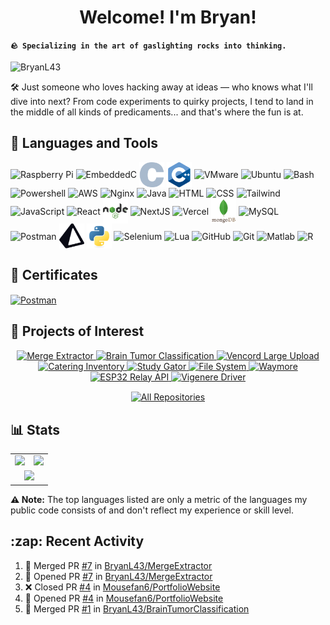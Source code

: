 <h1 align="center">Welcome! I'm Bryan!</h1>

**`🪨 Specializing in the art of gaslighting rocks into thinking.`**
<p align="left"> <img src="https://komarev.com/ghpvc/?username=BryanL43&label=Profile%20views&color=bf77f6&style=flat" alt="BryanL43" /> </p>

🛠️ Just someone who loves hacking away at ideas — who knows what I'll dive into next? From code experiments to quirky projects, I tend to land in the middle of all kinds of predicaments... and that's where the fun is at.

<h2 align="left">🧰 Languages and Tools</h2>
<p align="left">
<img align="center" alt="Raspberry Pi" width="40" height="40" src="https://cdn.jsdelivr.net/gh/devicons/devicon@latest/icons/raspberrypi/raspberrypi-original.svg" />
<img align="center" alt="EmbeddedC" width="40" height="40" src="https://cdn.jsdelivr.net/gh/devicons/devicon@latest/icons/embeddedc/embeddedc-original.svg" />
<img align="center" alt="C" width="40" height="40" src="https://raw.githubusercontent.com/devicons/devicon/master/icons/c/c-original.svg" />
<img align="center" alt="C++" width="40" height="40" src="https://raw.githubusercontent.com/devicons/devicon/master/icons/cplusplus/cplusplus-original.svg" />
<img align="center" alt="VMware" width="40" height="40" src="https://upload.wikimedia.org/wikipedia/commons/thumb/5/5a/Vmware_workstation_16_icon.svg/800px-Vmware_workstation_16_icon.svg.png" />
<img align="center" alt="Ubuntu" width="40" height="40" src="https://cdn.jsdelivr.net/gh/devicons/devicon@latest/icons/ubuntu/ubuntu-original.svg" />
<img align="center" alt="Bash" width="40" height="40" src="https://cdn.jsdelivr.net/gh/devicons/devicon@latest/icons/bash/bash-original.svg" />
<img align="center" alt="Powershell" width="40" height="40" src="https://cdn.jsdelivr.net/gh/devicons/devicon@latest/icons/powershell/powershell-original.svg" />
<img align="center" alt="AWS" width="40" height="40" src="https://cdn.jsdelivr.net/gh/devicons/devicon@latest/icons/amazonwebservices/amazonwebservices-original-wordmark.svg" />
<img align="center" alt="Nginx" width="40" height="40" src="https://cdn.jsdelivr.net/gh/devicons/devicon@latest/icons/nginx/nginx-original.svg" />
<img align="center" alt="Java" width="40" height="40" src="https://cdn.jsdelivr.net/gh/devicons/devicon/icons/java/java-original.svg"/>
<img align="center" alt="HTML" width="40" height="40" src="https://cdn.jsdelivr.net/gh/devicons/devicon/icons/html5/html5-plain.svg" />
<img align="center" alt="CSS" width="40" height="40" src="https://cdn.jsdelivr.net/gh/devicons/devicon/icons/css3/css3-plain.svg" />
<img align="center" alt="Tailwind" width="40" height="40" src="https://cdn.jsdelivr.net/gh/devicons/devicon@latest/icons/tailwindcss/tailwindcss-original.svg" />
<img align="center" alt="JavaScript" width="40" height="40" src="https://cdn.jsdelivr.net/gh/devicons/devicon/icons/javascript/javascript-plain.svg" />
<img align="center" alt="React" width="40" height="40" src="https://cdn.jsdelivr.net/gh/devicons/devicon/icons/react/react-original.svg" />
<img align="center" alt="NodeJS" width="40" height="40" src="https://raw.githubusercontent.com/devicons/devicon/master/icons/nodejs/nodejs-original-wordmark.svg" />
<img align="center" alt="NextJS" width="40" height="40" src="https://www.svgrepo.com/show/354113/nextjs-icon.svg" />
<img align="center" alt="Vercel" width="40" height="40" src="https://cdn.jsdelivr.net/gh/devicons/devicon@latest/icons/vercel/vercel-original.svg" />
<img align="center" alt="MongoDB" wwidth="40" height="40" src="https://raw.githubusercontent.com/devicons/devicon/master/icons/mongodb/mongodb-original-wordmark.svg" />
<img align="center" alt="MySQL" width="40" height="40" src="https://cdn.jsdelivr.net/gh/devicons/devicon@latest/icons/mysql/mysql-original-wordmark.svg" />
<img align="center" alt="Postman" width="40" height="40" src="https://www.vectorlogo.zone/logos/getpostman/getpostman-icon.svg" />
<img align="center" alt="Prisma" width="40" height="40" src="https://raw.githubusercontent.com/prisma/presskit/main/Assets/Prisma-DarkSymbol.svg" />
<img align="center" alt="Python" width="40" height="40" src="https://raw.githubusercontent.com/devicons/devicon/master/icons/python/python-original.svg" />
<img align="center" alt="Selenium" width="40" height="40" src="https://www.svgrepo.com/show/354321/selenium.svg" />
<img align="center" alt="Lua" width="40" height="40" src="https://upload.wikimedia.org/wikipedia/commons/thumb/c/cf/Lua-Logo.svg/600px-Lua-Logo.svg.png?20150107024942" />
<img align="center" alt="GitHub" width="40" height="40" src="https://cdn.jsdelivr.net/gh/devicons/devicon/icons/github/github-original.svg" />
<img align="center" alt="Git" width="40" height="40" src="https://cdn.jsdelivr.net/gh/devicons/devicon@latest/icons/git/git-original.svg" />
<img align="center" alt="Matlab" width="40" height="40" src="https://cdn.jsdelivr.net/gh/devicons/devicon@latest/icons/matlab/matlab-original.svg" />
<img align="center" alt="R" width="40" height="40" src="https://cdn.jsdelivr.net/gh/devicons/devicon@latest/icons/r/r-original.svg" />
</p>

<h2 align="left">📜 Certificates</h2>
<p align="left"><a href="https://api.badgr.io/public/assertions/f-7MdxBeRv-cNX29dmrIPQ?identity__email=bryanlee56098%40gmail.com" target="blank"><img align="center" alt="Postman" width="40px" height="40px" src="https://media.badgr.com/uploads/badges/assertion-f-7MdxBeRv-cNX29dmrIPQ.png?versionId=DMeXzDq2i0Eu1dPOL2zh01aQ_rD8yOO3" /></a></p>

<h2 align="left">📘 Projects of Interest</h2>

<!-- Repo info cards - https://github.com/anuraghazra/github-readme-stats -->
<p align="center">
  <!-- First row -->
  <a href="https://github.com/BryanL43/MergeExtractor">
    <img src="https://denvercoder1-github-readme-stats.vercel.app/api/pin/?username=BryanL43&repo=MergeExtractor&theme=react&bg_color=191622&title_color=FF79C6&hide_border=true&icon_color=F8D866&show_icons=false" alt="Merge Extractor" />
  </a>
  <a href="https://github.com/BryanL43/BrainTumorClassification">
    <img src="https://denvercoder1-github-readme-stats.vercel.app/api/pin/?username=BryanL43&repo=BrainTumorClassification&theme=react&bg_color=191622&title_color=FF79C6&hide_border=true&icon_color=F8D866&show_icons=false" alt="Brain Tumor Classification" />
  </a>
  <a href="https://github.com/BryanL43/VencordLargeUpload">
    <img src="https://denvercoder1-github-readme-stats.vercel.app/api/pin/?username=BryanL43&repo=VencordLargeUpload&theme=react&bg_color=191622&title_color=FF79C6&hide_border=true&icon_color=F8D866&show_icons=false" alt="Vencord Large Upload" />
  </a>
  <!-- Second row -->
  <a href="https://github.com/BryanL43/CateringInventory">
    <img src="https://denvercoder1-github-readme-stats.vercel.app/api/pin/?username=BryanL43&repo=CateringInventory&theme=react&bg_color=191622&title_color=FF79C6&hide_border=true&icon_color=F8D866&show_icons=false" alt="Catering Inventory" />
  </a>
  <a href="https://github.com/BryanL43/StudyGator">
    <img src="https://denvercoder1-github-readme-stats.vercel.app/api/pin/?username=BryanL43&repo=StudyGator&theme=react&bg_color=191622&title_color=FF79C6&hide_border=true&icon_color=F8D866&show_icons=false" alt="Study Gator" />
  </a>
  <a href="https://github.com/BryanL43/FileSystem">
    <img src="https://denvercoder1-github-readme-stats.vercel.app/api/pin/?username=BryanL43&repo=FileSystem&theme=react&bg_color=191622&title_color=FF79C6&hide_border=true&icon_color=F8D866&show_icons=false" alt="File System" />
  </a>
  <!-- Third row -->
  <a href="https://github.com/BryanL43/Waymore">
    <img src="https://denvercoder1-github-readme-stats.vercel.app/api/pin/?username=BryanL43&repo=Waymore&theme=react&bg_color=191622&title_color=FF79C6&hide_border=true&icon_color=F8D866&show_icons=false" alt="Waymore" />
  </a>
  <a href="https://github.com/BryanL43/ESP32RelayAPI">
    <img src="https://denvercoder1-github-readme-stats.vercel.app/api/pin/?username=BryanL43&repo=ESP32RelayAPI&theme=react&bg_color=191622&title_color=FF79C6&hide_border=true&icon_color=F8D866&show_icons=false" alt="ESP32 Relay API" />
  </a>
  <a href="https://github.com/BryanL43/Vigenere_Driver">
    <img src="https://denvercoder1-github-readme-stats.vercel.app/api/pin/?username=BryanL43&repo=Vigenere_Driver&theme=react&bg_color=191622&title_color=FF79C6&hide_border=true&icon_color=F8D866&show_icons=false" alt="Vigenere Driver" />
  </a>
</p>

<p align="center">
  <a href="https://github.com/BryanL43?tab=repositories"><img alt="All Repositories" title="All Repositories" src="https://custom-icon-badges.demolab.com/badge/-Click%20Here%20For%20All%20My%20Repos-1F222E?style=for-the-badge&logoColor=white&logo=repo" align="center" /></a>
</p>

<h2 align="left">📊 Stats</h2>
<table>
  <tr>
    <td align="center">
      <img src="https://github-readme-stats.vercel.app/api?username=BryanL43&show_icons=true&theme=omni&hide_border=true&hide_title=true&card_width=400" width="100%" />
    </td>
    <td align="center">
      <img src="https://github-readme-stats.vercel.app/api/top-langs?username=BryanL43&layout=compact&theme=omni&hide_border=true&card_width=400" width="100%" />
    </td>
  </tr>
  <tr>
    <td colspan="2" align="center">
      <img src="https://github-readme-activity-graph.vercel.app/graph/?username=BryanL43&bg_color=191622&color=FF79C6&line=F8D866&point=FFFFFF&hide_border=true" />
    </td>
  </tr>
</table>
<strong>⚠️ Note:</strong> The top languages listed are only a metric of the languages my public code consists of and don't reflect my experience or skill level.

<h2 align="left">:zap: Recent Activity</h2>

<!-- https://github.com/jamesgeorge007/github-activity-readme -->
<!--START_SECTION:activity-->
1. 🎉 Merged PR [#7](https://github.com/BryanL43/MergeExtractor/pull/7) in [BryanL43/MergeExtractor](https://github.com/BryanL43/MergeExtractor)
2. 💪 Opened PR [#7](https://github.com/BryanL43/MergeExtractor/pull/7) in [BryanL43/MergeExtractor](https://github.com/BryanL43/MergeExtractor)
3. ❌ Closed PR [#4](https://github.com/Mousefan6/PortfolioWebsite/pull/4) in [Mousefan6/PortfolioWebsite](https://github.com/Mousefan6/PortfolioWebsite)
4. 💪 Opened PR [#4](https://github.com/Mousefan6/PortfolioWebsite/pull/4) in [Mousefan6/PortfolioWebsite](https://github.com/Mousefan6/PortfolioWebsite)
5. 🎉 Merged PR [#1](https://github.com/BryanL43/BrainTumorClassification/pull/1) in [BryanL43/BrainTumorClassification](https://github.com/BryanL43/BrainTumorClassification)
<!--END_SECTION:activity-->

